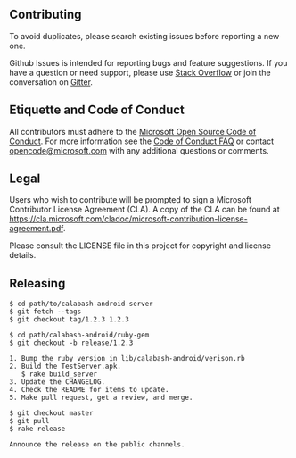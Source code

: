 ## Contributing

To avoid duplicates, please search existing issues before reporting a
new one.

Github Issues is intended for reporting bugs and feature suggestions. If
you have a question or need support, please use [Stack
Overflow](https://stackoverflow.com/questions/tagged/calabash) or join
the conversation on [Gitter](https://gitter.im/calabash/calabash0x?utm_source=share-link&utm_medium=link&utm_campaign=share-link).

## Etiquette and Code of Conduct

All contributors must adhere to the [Microsoft Open Source Code of
Conduct](https://opensource.microsoft.com/codeofconduct/). For more
information see the [Code of Conduct
FAQ](https://opensource.microsoft.com/codeofconduct/faq/) or contact
opencode@microsoft.com with any additional questions or comments.

## Legal

Users who wish to contribute will be prompted to sign a Microsoft
Contributor License Agreement (CLA). A copy of the CLA can be found at
https://cla.microsoft.com/cladoc/microsoft-contribution-license-agreement.pdf.

Please consult the LICENSE file in this project for copyright and
license details.

## Releasing

```
$ cd path/to/calabash-android-server
$ git fetch --tags
$ git checkout tag/1.2.3 1.2.3

$ cd path/calabash-android/ruby-gem
$ git checkout -b release/1.2.3

1. Bump the ruby version in lib/calabash-android/verison.rb
2. Build the TestServer.apk.
   $ rake build_server
3. Update the CHANGELOG.
4. Check the README for items to update.
5. Make pull request, get a review, and merge.

$ git checkout master
$ git pull
$ rake release

Announce the release on the public channels.
```
